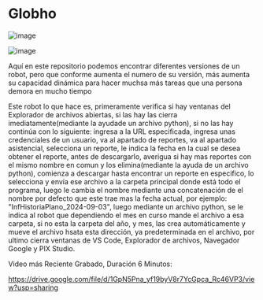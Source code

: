 # Globho

![image](https://github.com/user-attachments/assets/e467821a-ec78-4a4a-8202-feceaf7bedfc)

![image](https://github.com/user-attachments/assets/66a97c48-1b9a-4c54-947e-965be26939ab)


Aquí en este repositorio podemos encontrar diferentes versiones de un robot, pero que conforme aumenta el numero de su versión, más aumenta su capacidad dinámica para hacer muchsa más tareas que una persona demora en mucho tiempo

Este robot lo que hace es, primeramente verifica si hay ventanas del Explorador de archivos abiertas, si las hay las cierra imediatamente(mediante la ayudade un archivo python), si no las hay continúa con lo siguiente: ingresa a la URL especificada, ingresa unas credenciales de un usuario, va al apartado de reportes, va al apartado asistencial, selecciona un reporte, le indica la fecha en la cual se desea obtener el reporte, antes de descargarlo, averigua si hay mas reportes con el mismo nombre en comun y los elimina(mediante la ayuda de un archivo python), comienza a descargar hasta encontrar un reporte en especifico, lo selecciona y envía ese archivo a la carpeta principal donde está todo el programa, luego le cambia el nombre mediante una concatenación de el nombre por defecto que este trae mas la fecha actual, por ejemplo: "InfHistoriaPlano_2024-09-03", luego mediante un archivo python, se le indica al robot que dependiendo el mes en curso mande el archivo a esa carpeta, si no esta la carpeta del año, y mes, las crea automáticamente y mueve el archivo hsata esta dirección, ya predeterminada en el archivo, por ultimo cierra ventanas de VS Code, Explorador de archivos, Navegador Google y PIX Studio.

Video más Reciente Grabado, Duración 6 Minutos:

https://drive.google.com/file/d/1GpN5Pna_yf19byV8r7YcGpca_Rc46VP3/view?usp=sharing 
